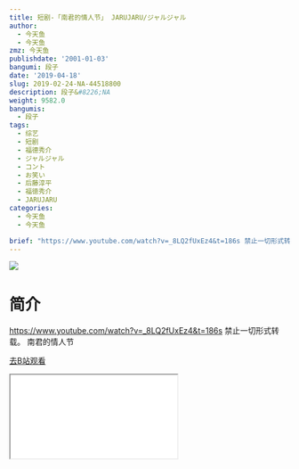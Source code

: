 ```yaml
---
title: 短剧-「南君的情人节」 JARUJARU/ジャルジャル
author:
  - 今天鱼
  - 今天鱼
zmz: 今天鱼
publishdate: '2001-01-03'
bangumi: 段子
date: '2019-04-18'
slug: 2019-02-24-NA-44518800
description: 段子&#8226;NA
weight: 9582.0
bangumis:
  - 段子
tags:
  - 综艺
  - 短剧
  - 福德秀介
  - ジャルジャル
  - コント
  - お笑い
  - 后藤淳平
  - 福徳秀介
  - JARUJARU
categories:
  - 今天鱼
  - 今天鱼

brief: "https://www.youtube.com/watch?v=_8LQ2fUxEz4&t=186s 禁止一切形式转载。 南君的情人节"
---
```

![](https://i.imgur.com/9U20UzG.jpg)
# 简介  
https://www.youtube.com/watch?v=_8LQ2fUxEz4&t=186s
禁止一切形式转载。
南君的情人节  

[去B站观看](https://www.bilibili.com/video/av44518800/)
<div class ="resp-container"><iframe class="testiframe" src="//player.bilibili.com/player.html?aid=44518800"", scrolling="no", allowfullscreen="true" > </iframe></div> 
